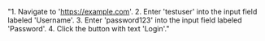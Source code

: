 "1. Navigate to 'https://example.com'. 2. Enter 'testuser' into the input field labeled 'Username'. 3. Enter 'password123' into the input field labeled 'Password'. 4. Click the button with text 'Login'."

